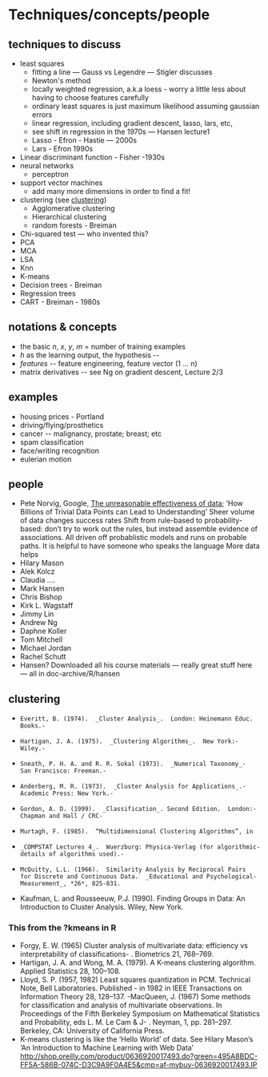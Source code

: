 # Techniques/concepts/people

## techniques to discuss

- least squares 
	- fitting a line — Gauss vs Legendre — Stigler discusses
	- Newton's method
	- locally weighted regression, a.k.a loess - worry a little less about having to choose features carefully 
	- ordinary least squares is just maximum likelihood assuming gaussian errors
	- linear regression, including gradient descent, lasso, lars, etc, 
	- see shift in regression in the 1970s — Hansen lecture1
	- Lasso - Efron - Hastie — 2000s
	- Lars - Efron 1990s
- Linear discriminant function - Fisher -1930s
- neural networks
	- perceptron
- support vector machines
	- add many more dimensions in order to find a fit!
- clustering (see [clustering](#clustering))
	- Agglomerative clustering
	- Hierarchical clustering
	- random forests - Breiman
- Chi-squared test — who invented this?
- PCA
- MCA
- LSA
- Knn
- K-means
- Decision trees - Breiman
- Regression trees
- CART - Breiman - 1980s

## notations & concepts

- the basic *n*, *x*, *y*, *m* = number of training examples
- *h* as the learning output, the hypothesis -- 
- *features* -- feature engineering, feature vector (1 ... n)
- matrix derivatives -- see Ng on gradient descent, Lecture 2/3 

## examples

- housing prices - Portland
- driving/flying/prosthetics
- cancer -- malignancy, prostate; breast; etc
- spam classification
- face/writing recognition
- eulerian motion

## people

- Pete Norvig, Google, [The unreasonable effectiveness of data](http://www.youtube.com/watch?v=yvDCzhbjYWs); 
		‘How Billions of Trivial Data Points can Lead to Understanding’
		Sheer volume of data changes success rates
		Shift from rule-based to probability-based: don’t try to work out the rules, but instead assemble evidence of associations. All driven off probablistic models and runs on probable paths. It is helpful to have someone who speaks the language
		More data helps
- Hilary Mason
- Alek Kolcz
- Claudia ….
- Mark Hansen  
- Chris Bishop
- Kirk L. Wagstaff
- Jimmy Lin
- Andrew Ng
- Daphne Koller
- Tom Mitchell
-  Michael Jordan
-  Rachel Schutt
- Hansen? Downloaded all his course materials — really great stuff here — all in doc-archive/R/hansen


## clustering

-     Everitt, B. (1974).  _Cluster Analysis_.  London: Heinemann Educ.     Books.-

-     Hartigan, J. A. (1975).  _Clustering Algorithms_.  New York:-     Wiley.-

-     Sneath, P. H. A. and R. R. Sokal (1973).  _Numerical Taxonomy_-     San Francisco: Freeman.-

-     Anderberg, M. R. (1973).  _Cluster Analysis for Applications_.-     Academic Press: New York.-

-     Gordon, A. D. (1999).  _Classification_. Second Edition.  London:-     Chapman and Hall / CRC-

-     Murtagh, F. (1985).  “Multidimensional Clustering Algorithms”, in
-     _COMPSTAT Lectures 4_.  Wuerzburg: Physica-Verlag (for algorithmic-     details of algorithms used).-

-     McQuitty, L.L. (1966).  Similarity Analysis by Reciprocal Pairs     for Discrete and Continuous Data.  _Educational and Psychological-     Measurement_, *26*, 825-831.

-  Kaufman, L. and Rousseeuw, P.J. (1990).      Finding Groups in Data: An Introduction to Cluster Analysis. Wiley, New York.

### This from the ?kmeans in R

- Forgy, E. W. (1965) Cluster analysis of multivariate data: efficiency vs interpretability of classifications- .  Biometrics  21, 768–769.
- Hartigan, J. A. and Wong, M. A. (1979). A K-means clustering algorithm.  Applied Statistics  28, 100–108.
- Lloyd, S. P. (1957, 1982) Least squares quantization in PCM. Technical Note, Bell Laboratories. Published - in 1982 in  IEEE Transactions on Information Theory  28, 128–137.
-MacQueen, J. (1967) Some methods for classification and analysis of multivariate observations. In  Proceedings of the Fifth Berkeley Symposium on Mathematical Statistics and Probability, eds L. M. Le Cam & J- . Neyman,  1, pp. 281–297. Berkeley, CA: University of California Press.	
- K-means clustering is like the ‘Hello World’ of data.
See Hilary Mason’s ‘An Introduction to Machine Learning with Web Data’
http://shop.oreilly.com/product/0636920017493.do?green=495A8BDC-FF5A-586B-074C-D3C9A9F0A4E5&cmp=af-mybuy-0636920017493.IP


